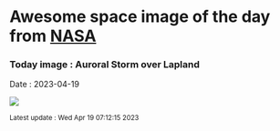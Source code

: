 
# Awesome space image of the day from [NASA](https://api.nasa.gov/)

### Today image : Auroral Storm over Lapland
Date : 2023-04-19

![](https://apod.nasa.gov/apod/image/2304/AuroraSnow_Casado_1080.jpg)

<small>Latest update : Wed Apr 19 07:12:15 2023</small>
        